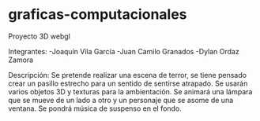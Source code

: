 # graficas-computacionales
Proyecto 3D webgl

Integrantes:
  -Joaquín Vila García
  -Juan Camilo Granados
  -Dylan Ordaz Zamora

Descripción:
Se pretende realizar una escena de terror, se tiene pensado crear un pasillo estrecho para un sentido de sentirse atrapado. Se usarán varios objetos 3D y texturas para la ambientación. Se animará una lámpara que se mueve de un lado a otro y un personaje que se asome de una ventana. Se pondrá música de suspenso en el fondo.
